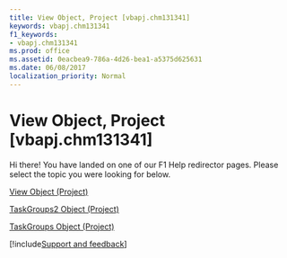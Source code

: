 ```yaml
---
title: View Object, Project [vbapj.chm131341]
keywords: vbapj.chm131341
f1_keywords:
- vbapj.chm131341
ms.prod: office
ms.assetid: 0eacbea9-786a-4d26-bea1-a5375d625631
ms.date: 06/08/2017
localization_priority: Normal
---
```



# View Object, Project [vbapj.chm131341]

Hi there! You have landed on one of our F1 Help redirector pages. Please select the topic you were looking for below.

[View Object (Project)](https://msdn.microsoft.com/library/39d793f4-2e31-d07b-a563-b213cced0c28%28Office.15%29.aspx)

[TaskGroups2 Object (Project)](https://msdn.microsoft.com/library/08346fd5-3dbd-23ea-9dc8-c2361ce043f4%28Office.15%29.aspx)

[TaskGroups Object (Project)](https://msdn.microsoft.com/library/76d01102-cc38-36c1-f2fb-c5155f3056db%28Office.15%29.aspx)

[!include[Support and feedback](~/includes/feedback-boilerplate.md)]